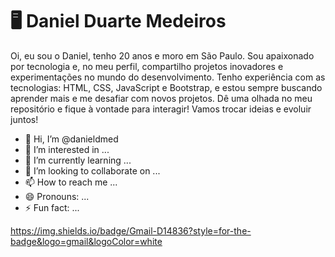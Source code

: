 # 🖥️ Daniel Duarte Medeiros

Oi, eu sou o Daniel, tenho 20 anos e moro em São Paulo. Sou apaixonado por tecnologia e, no meu perfil, compartilho projetos inovadores e experimentações no mundo do desenvolvimento. Tenho experiência com as tecnologias: HTML, CSS, JavaScript e Bootstrap, e estou sempre buscando aprender mais e me desafiar com novos projetos. Dê uma olhada no meu repositório e fique à vontade para interagir! Vamos trocar ideias e evoluir juntos!

- 👋 Hi, I’m @danieldmed
- 👀 I’m interested in ...
- 🌱 I’m currently learning ...
- 💞️ I’m looking to collaborate on ...
- 📫 How to reach me ...
- 😄 Pronouns: ...
- ⚡ Fun fact: ...

https://img.shields.io/badge/Gmail-D14836?style=for-the-badge&logo=gmail&logoColor=white
